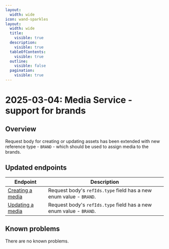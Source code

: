 ```yaml
---
layout:
  width: wide
icon: wand-sparkles
layout:
  width: wide 
  title:
    visible: true
  description:
    visible: true
  tableOfContents:
    visible: true
  outline:
    visible: false
  pagination:
    visible: true
---
```


# 2025-03-04: Media Service - support for brands

## Overview

Request body for creating or updating assets has been extended with new reference type - `BRAND` - which should be used to assign media to the brands.

## Updated endpoints

| Endpoint                                                               | Description                                                      |
|------------------------------------------------------------------------|------------------------------------------------------------------|
| [Creating a media](https://developer.emporix.io/api-references/api-guides/media/media/api-reference/assets)  | Request body's `refIds.type` field has a new enum value - `BRAND`. |
| [Updating a media](https://developer.emporix.io/api-references/api-guides/media/media/api-reference/assets#put-media-tenant-assets-assetid)   | Request body's `refIds.type` field has a new enum value - `BRAND`. |

## Known problems

There are no known problems.